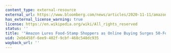 ```yaml
---
content_type: external-resource
external_url: https://www.bloomberg.com/news/articles/2020-11-11/amazon-lures-food-stamp-shoppers-as-online-buying-surges-50-fold
has_external_license_warning: true
license: https://en.wikipedia.org/wiki/All_rights_reserved
status: ''
title: '"Amazon Lures Food-Stamp Shoppers as Online Buying Surges 50-Fold."'
uid: 2eb6458f-6ee9-402f-9cbf-468c548dc935
wayback_url: ''
---
```

